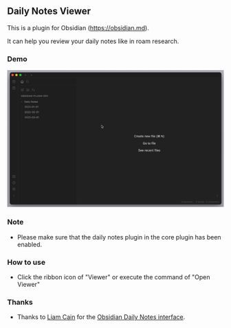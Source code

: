 ## Daily Notes Viewer

This is a plugin for Obsidian (https://obsidian.md).

It can help you review your daily notes like in roam research.

### Demo

![demo](img/demo.gif)

### Note

-   Please make sure that the daily notes plugin in the core plugin has been enabled.

### How to use

-   Click the ribbon icon of "Viewer" or execute the command of "Open Viewer"

### Thanks

-   Thanks to [Liam Cain](https://github.com/liamcain) for the [Obsidian Daily Notes interface](https://github.com/liamcain/obsidian-daily-notes-interface).
